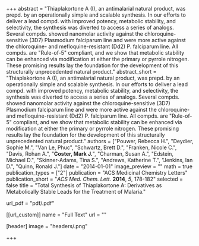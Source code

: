 +++
abstract = "Thiaplakortone A (I), an antimalarial natural product, was prepd. by an operationally simple and scalable synthesis.  In our efforts to deliver a lead compd. with improved potency, metabolic stability, and selectivity, the synthesis was diverted to access a series of analogs.  Several compds. showed nanomolar activity against the chloroquine-sensitive (3D7) Plasmodium falciparum line and were more active against the chloroquine- and mefloquine-resistant (Dd2) P. falciparum line.  All compds. are \"Rule-of-5\" compliant, and we show that metabolic stability can be enhanced via modification at either the primary or pyrrole nitrogen.  These promising results lay the foundation for the development of this structurally unprecedented natural product."
abstract_short = "Thiaplakortone A (I), an antimalarial natural product, was prepd. by an operationally simple and scalable synthesis.  In our efforts to deliver a lead compd. with improved potency, metabolic stability, and selectivity, the synthesis was diverted to access a series of analogs.  Several compds. showed nanomolar activity against the chloroquine-sensitive (3D7) Plasmodium falciparum line and were more active against the chloroquine- and mefloquine-resistant (Dd2) P. falciparum line.  All compds. are \"Rule-of-5\" compliant, and we show that metabolic stability can be enhanced via modification at either the primary or pyrrole nitrogen.  These promising results lay the foundation for the development of this structurally unprecedented natural product."
authors = ["Pouwer, Rebecca H.", "Deydier, Sophie M.", "Van Le, Phuc", "Schwartz, Brett D.", "Franken, Nicole C.", "Davis, Rohan A.", "**Coster, Mark J.**", "Charman, Susan A.", "Edstein, Michael D.", "Skinner-Adams, Tina S.", "Andrews, Katherine T.", "Jenkins, Ian D.", "Quinn, Ronald J."]
date = "2014-01-01"
image_preview = ""
math = true
publication_types = ["2"]
publication = "ACS Medicinal Chemistry Letters"
publication_short = "_ACS Med. Chem. Lett._ **2014**, _5_, 178-182"
selected = false
title = "Total Synthesis of Thiaplakortone A: Derivatives as Metabolically Stable Leads for the Treatment of Malaria."

url_pdf = "pdf/.pdf"

[[url_custom]]
  name = "Full Text"
  url = ""

[header]
image = "headers/.png"


+++
